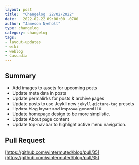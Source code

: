 ```yaml
---
layout: post
title:  "Changelog: 22/02/2022"
date:   2022-02-22 09:00:00 -0700
author: "Jameson Nyeholt"
type: changelog
category: changelog
tags:
- layout-updates
- wiki
- weblog
- Cascadia
---
```


## Summary
- Add images to assets for upcoming posts
- Update meta data in posts
- Update permalinks for posts & archive pages
- Update posts to use Jeykll new `jekyll-picture-tag` presets
- Update blog layout and improve general UX.
- Update homepage design to be more simplistic.
- Update About page content
- Update top-nav bar to highlight active menu navigation.

## Pull Request

[https://github.com/wintermuted/blog/pull/35](https://github.com/wintermuted/blog/pull/35)